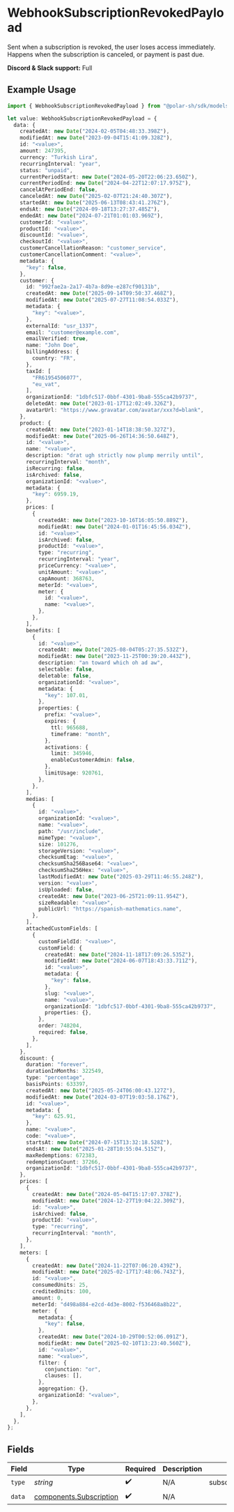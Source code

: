# WebhookSubscriptionRevokedPayload

Sent when a subscription is revoked, the user loses access immediately.
Happens when the subscription is canceled, or payment is past due.

**Discord & Slack support:** Full

## Example Usage

```typescript
import { WebhookSubscriptionRevokedPayload } from "@polar-sh/sdk/models/components/webhooksubscriptionrevokedpayload.js";

let value: WebhookSubscriptionRevokedPayload = {
  data: {
    createdAt: new Date("2024-02-05T04:48:33.398Z"),
    modifiedAt: new Date("2023-09-04T15:41:09.328Z"),
    id: "<value>",
    amount: 247395,
    currency: "Turkish Lira",
    recurringInterval: "year",
    status: "unpaid",
    currentPeriodStart: new Date("2024-05-20T22:06:23.650Z"),
    currentPeriodEnd: new Date("2024-04-22T12:07:17.975Z"),
    cancelAtPeriodEnd: false,
    canceledAt: new Date("2025-02-07T21:24:40.307Z"),
    startedAt: new Date("2025-06-13T08:43:41.276Z"),
    endsAt: new Date("2024-09-18T13:27:37.485Z"),
    endedAt: new Date("2024-07-21T01:01:03.969Z"),
    customerId: "<value>",
    productId: "<value>",
    discountId: "<value>",
    checkoutId: "<value>",
    customerCancellationReason: "customer_service",
    customerCancellationComment: "<value>",
    metadata: {
      "key": false,
    },
    customer: {
      id: "992fae2a-2a17-4b7a-8d9e-e287cf90131b",
      createdAt: new Date("2025-09-14T09:50:37.468Z"),
      modifiedAt: new Date("2025-07-27T11:08:54.033Z"),
      metadata: {
        "key": "<value>",
      },
      externalId: "usr_1337",
      email: "customer@example.com",
      emailVerified: true,
      name: "John Doe",
      billingAddress: {
        country: "FR",
      },
      taxId: [
        "FR61954506077",
        "eu_vat",
      ],
      organizationId: "1dbfc517-0bbf-4301-9ba8-555ca42b9737",
      deletedAt: new Date("2023-01-17T12:02:49.326Z"),
      avatarUrl: "https://www.gravatar.com/avatar/xxx?d=blank",
    },
    product: {
      createdAt: new Date("2023-01-14T18:38:50.327Z"),
      modifiedAt: new Date("2025-06-26T14:36:50.648Z"),
      id: "<value>",
      name: "<value>",
      description: "drat ugh strictly now plump merrily until",
      recurringInterval: "month",
      isRecurring: false,
      isArchived: false,
      organizationId: "<value>",
      metadata: {
        "key": 6959.19,
      },
      prices: [
        {
          createdAt: new Date("2023-10-16T16:05:50.889Z"),
          modifiedAt: new Date("2024-01-01T16:45:56.034Z"),
          id: "<value>",
          isArchived: false,
          productId: "<value>",
          type: "recurring",
          recurringInterval: "year",
          priceCurrency: "<value>",
          unitAmount: "<value>",
          capAmount: 368763,
          meterId: "<value>",
          meter: {
            id: "<value>",
            name: "<value>",
          },
        },
      ],
      benefits: [
        {
          id: "<value>",
          createdAt: new Date("2025-08-04T05:27:35.532Z"),
          modifiedAt: new Date("2023-11-25T00:39:20.443Z"),
          description: "an toward which oh ad aw",
          selectable: false,
          deletable: false,
          organizationId: "<value>",
          metadata: {
            "key": 107.01,
          },
          properties: {
            prefix: "<value>",
            expires: {
              ttl: 965688,
              timeframe: "month",
            },
            activations: {
              limit: 345946,
              enableCustomerAdmin: false,
            },
            limitUsage: 920761,
          },
        },
      ],
      medias: [
        {
          id: "<value>",
          organizationId: "<value>",
          name: "<value>",
          path: "/usr/include",
          mimeType: "<value>",
          size: 101276,
          storageVersion: "<value>",
          checksumEtag: "<value>",
          checksumSha256Base64: "<value>",
          checksumSha256Hex: "<value>",
          lastModifiedAt: new Date("2025-03-29T11:46:55.248Z"),
          version: "<value>",
          isUploaded: false,
          createdAt: new Date("2023-06-25T21:09:11.954Z"),
          sizeReadable: "<value>",
          publicUrl: "https://spanish-mathematics.name",
        },
      ],
      attachedCustomFields: [
        {
          customFieldId: "<value>",
          customField: {
            createdAt: new Date("2024-11-18T17:09:26.535Z"),
            modifiedAt: new Date("2024-06-07T18:43:33.711Z"),
            id: "<value>",
            metadata: {
              "key": false,
            },
            slug: "<value>",
            name: "<value>",
            organizationId: "1dbfc517-0bbf-4301-9ba8-555ca42b9737",
            properties: {},
          },
          order: 748204,
          required: false,
        },
      ],
    },
    discount: {
      duration: "forever",
      durationInMonths: 322549,
      type: "percentage",
      basisPoints: 633397,
      createdAt: new Date("2025-05-24T06:00:43.127Z"),
      modifiedAt: new Date("2024-03-07T19:03:58.176Z"),
      id: "<value>",
      metadata: {
        "key": 625.91,
      },
      name: "<value>",
      code: "<value>",
      startsAt: new Date("2024-07-15T13:32:18.528Z"),
      endsAt: new Date("2025-01-28T10:55:04.515Z"),
      maxRedemptions: 672383,
      redemptionsCount: 37266,
      organizationId: "1dbfc517-0bbf-4301-9ba8-555ca42b9737",
    },
    prices: [
      {
        createdAt: new Date("2024-05-04T15:17:07.378Z"),
        modifiedAt: new Date("2024-12-27T19:04:22.309Z"),
        id: "<value>",
        isArchived: false,
        productId: "<value>",
        type: "recurring",
        recurringInterval: "month",
      },
    ],
    meters: [
      {
        createdAt: new Date("2024-11-22T07:06:20.439Z"),
        modifiedAt: new Date("2025-02-17T17:48:06.743Z"),
        id: "<value>",
        consumedUnits: 25,
        creditedUnits: 100,
        amount: 0,
        meterId: "d498a884-e2cd-4d3e-8002-f536468a8b22",
        meter: {
          metadata: {
            "key": false,
          },
          createdAt: new Date("2024-10-29T00:52:06.091Z"),
          modifiedAt: new Date("2025-02-10T13:23:40.560Z"),
          id: "<value>",
          name: "<value>",
          filter: {
            conjunction: "or",
            clauses: [],
          },
          aggregation: {},
          organizationId: "<value>",
        },
      },
    ],
  },
};
```

## Fields

| Field                                                              | Type                                                               | Required                                                           | Description                                                        | Example                                                            |
| ------------------------------------------------------------------ | ------------------------------------------------------------------ | ------------------------------------------------------------------ | ------------------------------------------------------------------ | ------------------------------------------------------------------ |
| `type`                                                             | *string*                                                           | :heavy_check_mark:                                                 | N/A                                                                | subscription.revoked                                               |
| `data`                                                             | [components.Subscription](../../models/components/subscription.md) | :heavy_check_mark:                                                 | N/A                                                                |                                                                    |